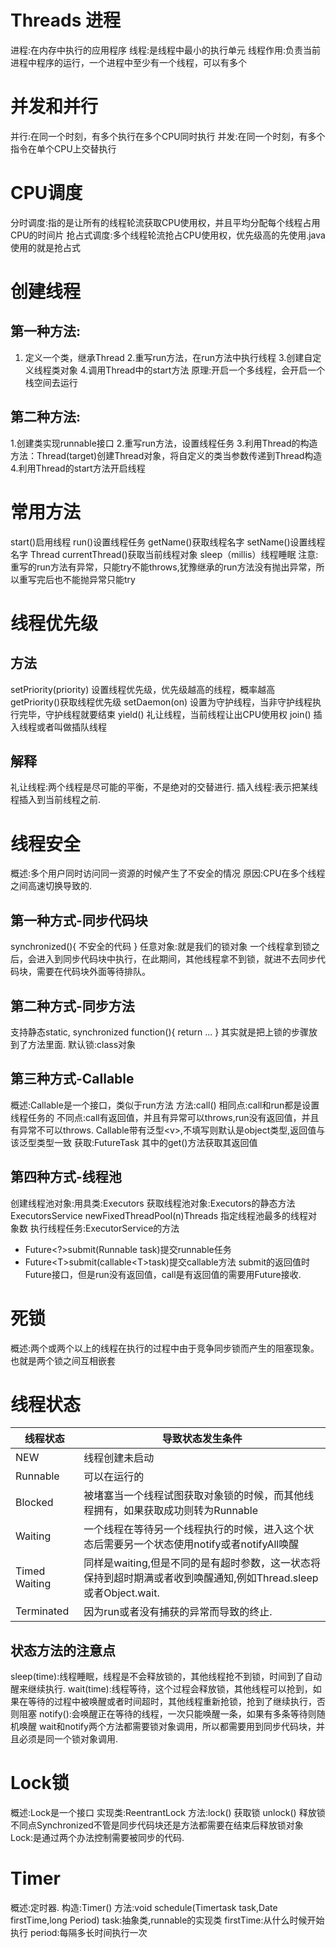 # Threads 进程
进程:在内存中执行的应用程序
线程:是线程中最小的执行单元
线程作用:负责当前进程中程序的运行，一个进程中至少有一个线程，可以有多个
# 并发和并行
并行:在同一个时刻，有多个执行在多个CPU同时执行
并发:在同一个时刻，有多个指令在单个CPU上交替执行
# CPU调度
分时调度:指的是让所有的线程轮流获取CPU使用权，并且平均分配每个线程占用CPU的时间片
抢占式调度:多个线程轮流抢占CPU使用权，优先级高的先使用.java使用的就是抢占式
# 创建线程
## 第一种方法:
1. 定义一个类，继承Thread
2.重写run方法，在run方法中执行线程
3.创建自定义线程类对象
4.调用Thread中的start方法
原理:开启一个多线程，会开启一个栈空间去运行
## 第二种方法:
1.创建类实现runnable接口
2.重写run方法，设置线程任务
3.利用Thread的构造方法：Thread(target)创建Thread对象，将自定义的类当参数传递到Thread构造
4.利用Thread的start方法开启线程
# 常用方法
start()启用线程
run()设置线程任务
getName()获取线程名字
setName()设置线程名字
Thread currentThread()获取当前线程对象
sleep（millis）线程睡眠
注意:重写的run方法有异常，只能try不能throws,犹豫继承的run方法没有抛出异常，所以重写完后也不能抛异常只能try

# 线程优先级

## 方法
setPriority(priority) 设置线程优先级，优先级越高的线程，概率越高
getPriority()获取线程优先级
setDaemon(on) 设置为守护线程，当非守护线程执行完毕，守护线程就要结束
yield() 礼让线程，当前线程让出CPU使用权
join() 插入线程或者叫做插队线程
## 解释
礼让线程:两个线程是尽可能的平衡，不是绝对的交替进行.
插入线程:表示把某线程插入到当前线程之前.

# 线程安全
概述:多个用户同时访问同一资源的时候产生了不安全的情况
原因:CPU在多个线程之间高速切换导致的.

## 第一种方式-同步代码块
synchronized(){
    不安全的代码
}
任意对象:就是我们的锁对象
一个线程拿到锁之后，会进入到同步代码块中执行，在此期间，其他线程拿不到锁，就进不去同步代码块，需要在代码块外面等待排队。
## 第二种方式-同步方法
支持静态static,
synchronized function(){
    return ...
}
其实就是把上锁的步骤放到了方法里面.
默认锁:class对象
## 第三种方式-Callable
概述:Callable是一个接口，类似于run方法
方法:call()
相同点:call和run都是设置线程任务的
不同点:call有返回值，并且有异常可以throws,run没有返回值，并且有异常不可以throws.
Callable带有泛型\<v>,不填写则默认是object类型,返回值与该泛型类型一致
获取:FutureTask<V>
其中的get()方法获取其返回值
## 第四种方式-线程池
创建线程池对象:用具类:Executors
获取线程池对象:Executors的静态方法
ExecutorsService newFixedThreadPool(n)Threads 指定线程池最多的线程对象数
执行线程任务:ExecutorService的方法
* Future<?>submit(Runnable task)提交runnable任务
* Future\<T>submit(callable\<T>task)提交callable方法
submit的返回值时Future接口，但是run没有返回值，call是有返回值的需要用Future接收.
# 死锁
概述:两个或两个以上的线程在执行的过程中由于竞争同步锁而产生的阻塞现象。
也就是两个锁之间互相嵌套

# 线程状态
线程状态|导致状态发生条件
---|---
NEW|线程创建未启动
Runnable|可以在运行的
Blocked|被堵塞当一个线程试图获取对象锁的时候，而其他线程拥有，如果获取成功则转为Runnable
Waiting|一个线程在等待另一个线程执行的时候，进入这个状态后需要另一个状态使用notify或者notifyAll唤醒
Timed Waiting|同样是waiting,但是不同的是有超时参数，这一状态将保持到超时期满或者收到唤醒通知,例如Thread.sleep或者Object.wait.
Terminated|因为run或者没有捕获的异常而导致的终止.
## 状态方法的注意点
sleep(time):线程睡眠，线程是不会释放锁的，其他线程抢不到锁，时间到了自动醒来继续执行.
wait(time):线程等待，这个过程会释放锁，其他线程可以抢到，如果在等待的过程中被唤醒或者时间超时，其他线程重新抢锁，抢到了继续执行，否则阻塞
notify():会唤醒正在等待的线程，一次只能唤醒一条，如果有多条等待则随机唤醒
wait和notify两个方法都需要锁对象调用，所以都需要用到同步代码块，并且必须是同一个锁对象调用.
# Lock锁
概述:Lock是一个接口
实现类:ReentrantLock
方法:lock() 获取锁
unlock() 释放锁
不同点Synchronized不管是同步代码块还是方法都需要在结束后释放锁对象
Lock:是通过两个办法控制需要被同步的代码.
# Timer
概述:定时器.
构造:Timer()
方法:void schedule(Timertask task,Date firstTime,long Period)
task:抽象类,runnable的实现类
firstTime:从什么时候开始执行
period:每隔多长时间执行一次